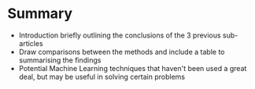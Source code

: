 # Summary

- Introduction briefly outlining the conclusions of the 3 previous sub-articles
- Draw comparisons between the methods and include a table to summarising the findings
- Potential Machine Learning techniques that haven't been used a great deal, but may be useful in solving certain problems
